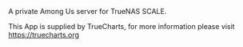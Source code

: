 A private Among Us server for TrueNAS SCALE.

This App is supplied by TrueCharts, for more information please visit https://truecharts.org
